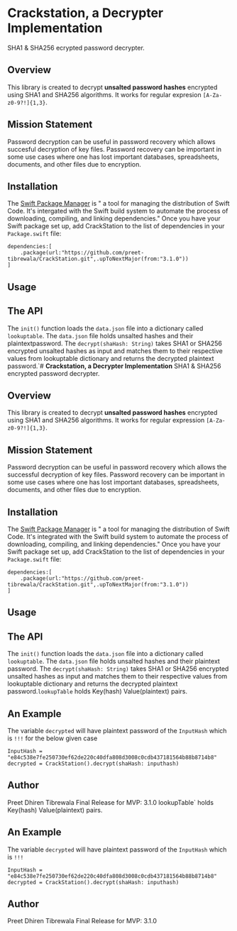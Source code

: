 # **Crackstation, a Decrypter Implementation**
SHA1 & SHA256 ecrypted password decrypter. 

Overview
--

This library is created to decrypt **unsalted password hashes** encrypted using SHA1 and SHA256 algorithms. It works for regular expresion `[A-Za-z0-9?!]{1,3}`. 

Mission Statement
--

Password decryption can be useful in password recovery which allows succesful decryption of key files. Password recovery can be important in some use cases where one has lost important databases, spreadsheets, documents, and other files due to encryption.

Installation
--

The [Swift Package Manager]( https://www.swift.org/package-manager) is " a tool for managing the distribution of Swift Code. It's intergated with the Swift build system to automate the process of downloading, compiling, and linking dependencies."
Once you have your Swift package set up, add CrackStation to the list of dependencies in your `Package.swift` file:
```
dependencies:[
    .package(url:"https://github.com/preet-tibrewala/CrackStation.git",.upToNextMajor(from:"3.1.0"))
]
```

Usage
--
The API
--

The `init()` function loads the `data.json` file into a dictionary called `lookuptable`. 
The `data.json` file holds unsalted hashes and their plaintextpassword.
The `decrypt(shaHash: String)` takes SHA1 or SHA256 encrypted unsalted hashes as input and matches them to their respective values from lookuptable dictionary and returns the decrypted plaintext password.`# **Crackstation, a Decrypter Implementation**
SHA1 & SHA256 encrypted password decrypter. 

Overview
--

This library is created to decrypt **unsalted password hashes** encrypted using SHA1 and SHA256 algorithms. It works for regular expression `[A-Za-z0-9?!]{1,3}`. 

Mission Statement
--

Password decryption can be useful in password recovery which allows the successful decryption of key files. Password recovery can be important in some use cases where one has lost important databases, spreadsheets, documents, and other files due to encryption.

Installation
--

The [Swift Package Manager]( https://www.swift.org/package-manager) is " a tool for managing the distribution of Swift Code. It's integrated with the Swift build system to automate the process of downloading, compiling, and linking dependencies."
Once you have your Swift package set up, add CrackStation to the list of dependencies in your `Package.swift` file:
```
dependencies:[
    .package(url:"https://github.com/preet-tibrewala/CrackStation.git",.upToNextMajor(from:"3.1.0"))
]
```

Usage
--
The API
--

The `init()` function loads the `data.json` file into a dictionary called `lookuptable`. 
The `data.json` file holds unsalted hashes and their plaintext password.
The `decrypt(shaHash: String)` takes SHA1 or SHA256 encrypted unsalted hashes as input and matches them to their respective values from lookuptable dictionary and returns the decrypted plaintext password.`lookupTable` holds Key(hash) Value(plaintext) pairs.

An Example
--

The variable `decrypted` will have plaintext password of the `InputHash` which is `!!!` for the below given case
```
InputHash = "e84c538e7fe250730ef62de220c40dfa808d3008c0cdb437181564b88b8714b8"
decrypted = CrackStation().decrypt(shaHash: inputhash)
```

Author
--

Preet Dhiren Tibrewala
Final Release for MVP: 3.1.0
lookupTable` holds Key(hash) Value(plaintext) pairs.

An Example
--

The variable `decrypted` will have plaintext password of the `InputHash` which is `!!!`
```
InputHash = "e84c538e7fe250730ef62de220c40dfa808d3008c0cdb437181564b88b8714b8"
decrypted = CrackStation().decrypt(shaHash: inputhash)
```

Author
--

Preet Dhiren Tibrewala
Final Release for MVP: 3.1.0
